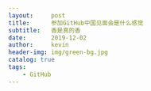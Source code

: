```yaml
---
layout:     post
title:      参加GitHub中国见面会是什么感觉
subtitle:   香是真的香
date:       2019-12-02
author:     kevin
header-img: img/green-bg.jpg
catalog: true
tags:
    - GitHub
---
```


